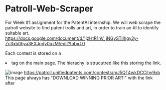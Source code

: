 # Patroll-Web-Scraper
For Week #1 assignment for the PatentAI internship. We will web scrape the patroll website to find patent trolls and art, in order to train an AI to identify suitable art.
https://docs.google.com/document/d/1jzHtR1nV_jNGySTiIhgy2y-Zc3xb0hya3FXJqdy0qzM/edit?tab=t.0



Each contest is stored on a <li> tag on the main page. The hierachy is strucutred like this storing the link.

![image](https://github.com/user-attachments/assets/6e9b7792-2500-49bf-9130-66f5aed6792d)
https://patroll.unifiedpatents.com/contests/mJ5QT4wkDCCjhy9xb
This page always has "DOWNLOAD WINNING PRIOR ART:" with the link after 
